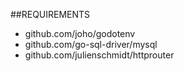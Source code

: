 ##REQUIREMENTS
* github.com/joho/godotenv
* github.com/go-sql-driver/mysql
* github.com/julienschmidt/httprouter